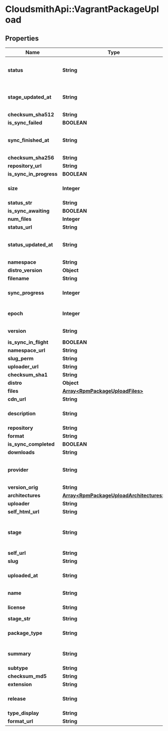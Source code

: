 # CloudsmithApi::VagrantPackageUpload

## Properties
Name | Type | Description | Notes
------------ | ------------- | ------------- | -------------
**status** | **String** | The synchronisation status of the package. | [optional] 
**stage_updated_at** | **String** | The datetime the package stage was updated at. | [optional] 
**checksum_sha512** | **String** |  | [optional] 
**is_sync_failed** | **BOOLEAN** |  | [optional] 
**sync_finished_at** | **String** | The datetime the package sync was finished at. | [optional] 
**checksum_sha256** | **String** |  | [optional] 
**repository_url** | **String** |  | [optional] 
**is_sync_in_progress** | **BOOLEAN** |  | [optional] 
**size** | **Integer** | The calculated size of the package. | [optional] 
**status_str** | **String** |  | [optional] 
**is_sync_awaiting** | **BOOLEAN** |  | [optional] 
**num_files** | **Integer** |  | [optional] 
**status_url** | **String** |  | [optional] 
**status_updated_at** | **String** | The datetime the package status was updated at. | [optional] 
**namespace** | **String** |  | [optional] 
**distro_version** | **Object** |  | [optional] 
**filename** | **String** |  | [optional] 
**sync_progress** | **Integer** | Synchronisation progress (from 0-100) | [optional] 
**epoch** | **Integer** | The epoch of the package version (if any). | [optional] 
**version** | **String** | The version of this package. | 
**is_sync_in_flight** | **BOOLEAN** |  | [optional] 
**namespace_url** | **String** |  | [optional] 
**slug_perm** | **String** |  | [optional] 
**uploader_url** | **String** |  | [optional] 
**checksum_sha1** | **String** |  | [optional] 
**distro** | **Object** |  | [optional] 
**files** | [**Array&lt;RpmPackageUploadFiles&gt;**](RpmPackageUploadFiles.md) |  | [optional] 
**cdn_url** | **String** |  | [optional] 
**description** | **String** | A textual description of this package. | [optional] 
**repository** | **String** |  | [optional] 
**format** | **String** |  | [optional] 
**is_sync_completed** | **BOOLEAN** |  | [optional] 
**downloads** | **String** |  | [optional] 
**provider** | **String** | The virtual machine provider for the box. | 
**version_orig** | **String** |  | [optional] 
**architectures** | [**Array&lt;RpmPackageUploadArchitectures&gt;**](RpmPackageUploadArchitectures.md) |  | [optional] 
**uploader** | **String** |  | [optional] 
**self_html_url** | **String** |  | [optional] 
**stage** | **String** | The synchronisation (in progress) stage of the package. | [optional] 
**self_url** | **String** |  | [optional] 
**slug** | **String** |  | [optional] 
**uploaded_at** | **String** | The date this package was uploaded. | [optional] 
**name** | **String** | The name of this package. | [optional] 
**license** | **String** | The license of this package. | [optional] 
**stage_str** | **String** |  | [optional] 
**package_type** | **String** | The type of package contents. | [optional] 
**summary** | **String** | A one-liner synopsis of this package. | [optional] 
**subtype** | **String** |  | [optional] 
**checksum_md5** | **String** |  | [optional] 
**extension** | **String** |  | [optional] 
**release** | **String** | The release of the package version (if any). | [optional] 
**type_display** | **String** |  | [optional] 
**format_url** | **String** |  | [optional] 


